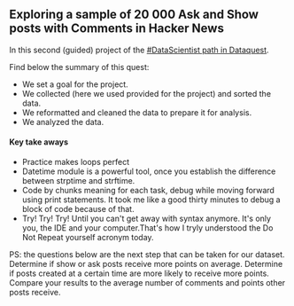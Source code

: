 ## Exploring a sample of 20 000 Ask and Show posts with Comments in Hacker News

In this second (guided) project of the [#DataScientist path in Dataquest](https://app.dataquest.io/dashboard).

Find below the summary of this quest:

* We set a goal for the project.
* We collected (here we used provided for the project) and sorted the data.
* We reformatted and cleaned the data to prepare it for analysis.
* We analyzed the data.

#### Key take aways

* Practice makes loops perfect
* Datetime module is a powerful tool, once you establish the difference between strptime and strftime.
* Code by chunks meaning for each task, debug while moving forward using print statements. It took me like a good thirty minutes to 
debug a block of code because of that.
* Try! Try! Try! Until you can't get away with syntax anymore. It's only you, the IDE and your computer.That's how I tryly understood the Do Not Repeat yourself acronym today.

PS: the questions below are the next step that can be taken for our dataset.
Determine if show or ask posts receive more points on average.
Determine if posts created at a certain time are more likely to receive more points.
Compare your results to the average number of comments and points other posts receive.
